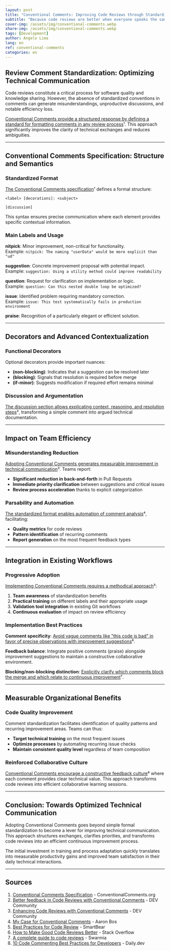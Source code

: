 ```yaml
---
layout: post
title: "Conventional Comments: Improving Code Reviews through Standardization"
subtitle: "Because code reviews are better when everyone speaks the same language"
cover-img: /assets/img/conventional-comments.webp
share-img: /assets/img/conventional-comments.webp
tags: [Development]
author: Angelo Lima
lang: en
ref: conventional-comments
categories: en
---
```


## Review Comment Standardization: Optimizing Technical Communication

Code reviews constitute a critical process for software quality and knowledge sharing. However, the absence of standardized conventions in comments can generate misunderstandings, unproductive discussions, and notable efficiency loss.

[Conventional Comments provide a structured response by defining a standard for formatting comments in any review process](https://conventionalcomments.org/)¹. This approach significantly improves the clarity of technical exchanges and reduces ambiguities.

---

## Conventional Comments Specification: Structure and Semantics

### Standardized Format

[The Conventional Comments specification](https://conventionalcomments.org/)¹ defines a formal structure:

```
<label> [decorations]: <subject>

[discussion]
```

This syntax ensures precise communication where each element provides specific contextual information.

### Main Labels and Usage

**nitpick**: Minor improvement, non-critical for functionality.  
Example: `nitpick: The naming "userData" would be more explicit than "ud"`

**suggestion**: Concrete improvement proposal with potential impact.  
Example: `suggestion: Using a utility method could improve readability`

**question**: Request for clarification on implementation or logic.  
Example: `question: Can this nested double loop be optimized?`

**issue**: Identified problem requiring mandatory correction.  
Example: `issue: This test systematically fails in production environment`

**praise**: Recognition of a particularly elegant or efficient solution.

---

## Decorators and Advanced Contextualization

### Functional Decorators

Optional decorators provide important nuances:

- **(non-blocking)**: Indicates that a suggestion can be resolved later
- **(blocking)**: Signals that resolution is required before merge
- **(if-minor)**: Suggests modification if required effort remains minimal

### Discussion and Argumentation

[The discussion section allows explicating context, reasoning, and resolution steps](https://dev.to/jacobandrewsky/better-feedback-in-code-reviews-with-conventional-comments-2c3k)², transforming a simple comment into argued technical documentation.

---

## Impact on Team Efficiency

### Misunderstanding Reduction

[Adopting Conventional Comments generates measurable improvement in technical communication](https://dev.to/tsotsi1/enhancing-code-reviews-with-conventional-comments-2j9i)³. Teams report:

- **Significant reduction in back-and-forth** in Pull Requests
- **Immediate priority clarification** between suggestions and critical issues
- **Review process acceleration** thanks to explicit categorization

### Parsability and Automation

[The standardized format enables automation of comment analysis](https://aaronbos.dev/posts/case-for-conventional-comments)⁴, facilitating:

- **Quality metrics** for code reviews
- **Pattern identification** of recurring comments
- **Report generation** on the most frequent feedback types

---

## Integration in Existing Workflows

### Progressive Adoption

[Implementing Conventional Comments requires a methodical approach](https://smartbear.com/learn/code-review/best-practices-for-peer-code-review/)⁵:

1. **Team awareness** of standardization benefits
2. **Practical training** on different labels and their appropriate usage
3. **Validation tool integration** in existing Git workflows
4. **Continuous evaluation** of impact on review efficiency

### Implementation Best Practices

**Comment specificity**: [Avoid vague comments like "this code is bad" in favor of precise observations with improvement suggestions](https://stackoverflow.blog/2019/09/30/how-to-make-good-code-reviews-better)⁶.

**Feedback balance**: Integrate positive comments (praise) alongside improvement suggestions to maintain a constructive collaborative environment.

**Blocking/non-blocking distinction**: [Explicitly clarify which comments block the merge and which relate to continuous improvement](https://www.swarmia.com/blog/a-complete-guide-to-code-reviews/)⁷.

---

## Measurable Organizational Benefits

### Code Quality Improvement

Comment standardization facilitates identification of quality patterns and recurring improvement areas. Teams can thus:

- **Target technical training** on the most frequent issues
- **Optimize processes** by automating recurring issue checks
- **Maintain consistent quality level** regardless of team composition

### Reinforced Collaborative Culture

[Conventional Comments encourage a constructive feedback culture](https://daily.dev/blog/10-code-commenting-best-practices-for-developers)⁸ where each comment provides clear technical value. This approach transforms code reviews into efficient collaborative learning sessions.

---

## Conclusion: Towards Optimized Technical Communication

Adopting Conventional Comments goes beyond simple formal standardization to become a lever for improving technical communication. This approach structures exchanges, clarifies priorities, and transforms code reviews into an efficient continuous improvement process.

The initial investment in training and process adaptation quickly translates into measurable productivity gains and improved team satisfaction in their daily technical interactions.

---

## Sources

1. [Conventional Comments Specification](https://conventionalcomments.org/) - ConventionalComments.org
2. [Better feedback in Code Reviews with Conventional Comments](https://dev.to/jacobandrewsky/better-feedback-in-code-reviews-with-conventional-comments-2c3k) - DEV Community
3. [Enhancing Code Reviews with Conventional Comments](https://dev.to/tsotsi1/enhancing-code-reviews-with-conventional-comments-2j9i) - DEV Community
4. [My Case for Conventional Comments](https://aaronbos.dev/posts/case-for-conventional-comments) - Aaron Bos
5. [Best Practices for Code Review](https://smartbear.com/learn/code-review/best-practices-for-peer-code-review/) - SmartBear
6. [How to Make Good Code Reviews Better](https://stackoverflow.blog/2019/09/30/how-to-make-good-code-reviews-better) - Stack Overflow
7. [A complete guide to code reviews](https://www.swarmia.com/blog/a-complete-guide-to-code-reviews/) - Swarmia
8. [10 Code Commenting Best Practices for Developers](https://daily.dev/blog/10-code-commenting-best-practices-for-developers) - Daily.dev